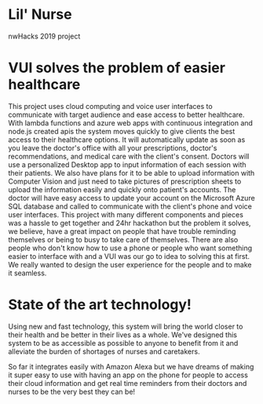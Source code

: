 # Lil' Nurse
nwHacks 2019 project

# VUI solves the problem of easier healthcare 
This project uses cloud computing and voice user interfaces to communicate with target audience and ease access to better healthcare. With lambda functions and azure web apps with continuous integration and node.js created apis the system moves quickly to give clients the best access to their healthcare options. It will automatically update as soon as you leave the doctor's office with all your prescriptions, doctor's recommendations, and medical care with the client's consent. Doctors will use a personalized Desktop app to input information of each session with their patients. We also have plans for it to be able to upload information with Computer Vision and just need to take pictures of prescription sheets to upload the information easily and quickly onto patient's accounts.  The doctor will have easy access to update your account on the Microsoft Azure SQL database and called to communicate with the client's phone and voice user interfaces. This project with many different components and pieces was a hassle to get together and 24hr hackathon but the problem it solves, we believe, have a great impact on people that have trouble reminding themselves or being to busy to take care of themselves. There are also people who don't know how to use a phone or people who want something easier to interface with and a VUI was our go to idea to solving this at first. We really wanted to design the user experience for the people and to make it seamless. 

# State of the art technology!
Using new and fast technology, this system will bring the world closer to their health and be better in their lives as a whole. We've designed this system to be as accessible as possible to anyone to benefit from it and alleviate the burden of shortages of nurses and caretakers.

So far it integrates easily with Amazon Alexa but we have dreams of making it super easy to use with having an app on the phone for people to access their cloud information and get real time reminders from their doctors and nurses to be the very best they can be!
